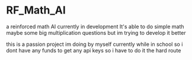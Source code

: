# RF_Math_AI
a reinforced math AI currently in development It's able to do simple math maybe some big multiplication questions but im trying to develop it better 

this is a passion project im doing by myself currently while in school 
so i dont have any funds to get any api keys so i have to do it the hard route
